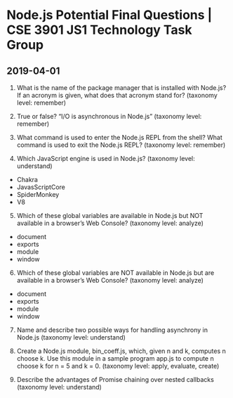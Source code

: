 # Node.js Potential Final Questions |  CSE 3901 JS1 Technology Task Group
## 2019-04-01

1. What is the name of the package manager that is installed with Node.js? If an acronym is given, what does that acronym stand for? (taxonomy level: remember) 

2. True or false? “I/O is asynchronous in Node.js” (taxonomy level: remember) 

3. What command is used to enter the Node.js REPL from the shell? What command is used to exit the Node.js REPL? (taxonomy level: remember) 

4. Which JavaScript engine is used in Node.js? (taxonomy level: understand) 
  * Chakra
  * JavasScriptCore
  * SpiderMonkey
  * V8

5. Which of these global variables are available in Node.js but NOT available in a browser’s Web Console? (taxonomy level: analyze) 
  * document
  * exports
  * module
  * window

6. Which of these global variables are NOT available in Node.js but are available in a browser’s Web Console? (taxonomy level: analyze) 
  * document
  * exports
  * module
  * window

7. Name and describe two possible ways for handling asynchrony in Node.js (taxonomy level: understand)

8. Create a Node.js module, bin_coeff.js, which, given n and k, computes n choose k. Use this module in a sample program app.js to compute n choose k for n = 5 and k = 0. (taxonomy level: apply, evaluate, create)  

9. Describe the advantages of Promise chaining over nested callbacks (taxonomy level: understand) 
